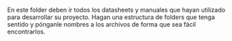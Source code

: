 En este folder deben ir todos los datasheets y manuales que hayan utilizado para desarrollar su proyecto. Hagan una estructura de folders que tenga sentido y pónganle nombres a los archivos de forma que sea  fácil encontrarlos.